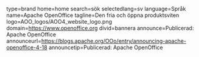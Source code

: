 type=brand
home=home
search=sök
selectedlang=sv
language=Språk
name=Apache OpenOffice
tagline=Den fria och öppna produktsviten
logo=AOO_logos/AOO4_website_logo.png
domain=https://www.openoffice.org
divid=bannera
announce=Publicerad: Apache OpenOffice
announceurl=https://blogs.apache.org/OOo/entry/announcing-apache-openoffice-4-18
announcetip=Publicerad: Apache OpenOffice
~~~~~~
